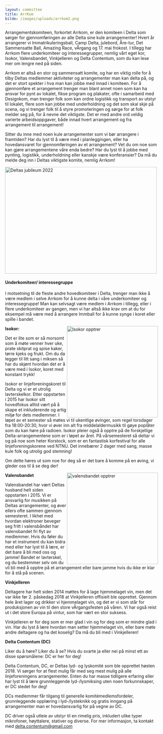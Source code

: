```yaml
---
layout: committee
title: ArrKom
bilde: /images/uploads/arrkom2.png
---
```

Arrangementskomiteen, forkortet Arrkom, er den komiteen i Delta som sørger for gjennomføringen av alle Delta sine kule arrangementer! Hvert år arrangerer vi Immatrikuleringsball, Camp Delta, julebord, Åre-tur, Det Sammensatte Ball, Amazing Race, vÅrgang og 17. mai frokost. I tillegg har Arrkom flere underkomiteer og interessegrupper, nemlig vårt eget kor, Isokor, Valensbandet, Vinkjelleren og Delta Contentum, som du kan lese mer om lengre ned på siden. 

Arrkom er altså en stor og sammensatt komite, og har en viktig rolle for å tilby Deltas medlemmer aktiviteter og arrangementer man kan delta på, og det er stort spekter i hva man kan jobbe med innad i komiteen. For å gjennomføre et arrangement trenger man blant annet noen som kan ha ansvar for pynt av lokalet, fikse program og plakater, ofte i samarbeid med Designkom, man trenger folk som kan ordne logistikk og transport av utstyr til lokalet, flere som kan jobbe med underholdning og det som skal skje på scena, og vi trenger folk til å styre promoteringen og sørge for at folk melder seg på, for å nevne det viktigste. Det er med andre ord veldig varierte arbeidsoppgaver, både innad hvert arrangement og fra arrangement til arrangement! 

Sitter du inne med noen kule arrangementer som vi bør arrangere i framtiden? Har du lyst til å være med i planleggingen, eller ha hovedansvaret for gjennomføringen av et arrangement? Vet du om noe som kan gjøre arrangementene våre enda bedre? Har du lyst til å jobbe med pynting, logistikk, underholdning eller kanskje være konferansier? Da må du melde deg inn i Deltas viktigste komite, nemlig Arrkom! 


<img src="/images/uploads/ball.jpeg" width="500" height="350" title="Deltas jubileum 2022" align="center">

#### **Underkomiteer/ interessegruppe**

I motsetning til de fleste andre hovedkomiteer i Delta, trenger man ikke å være medlem i selve Arrkom for å kunne delta i våre underkomiteer og interessegruppe! Man kan selvsagt være medlem i Arrkom i tillegg, eller i flere underkomiteer av gangen, men vi har altså ikke krav om at du for eksempel må være med å arrangere Immball for å kunne synge i koret eller spille i bandet.

<img src="/images/uploads/isokor.jpg" width="300" height="300" title="Isokor opptrer" align="right">


**Isokor:** 

Det er lite som er så morsomt som å møte venner hver uke, prate skitprat og spise kaker, tørre kjeks og frukt. Om du da legger til litt sang i miksen så har du skjønt hvordan det er å være med i Isokor, koret med konstant trykk! 

Isokor er linjeforeningskoret til Delta og vi er et utrolig lavterskelkor. Etter oppstarten i 2015 har Isokor sitt hovedfokus alltid vært på å skape et inkluderende og artig miljø for dets medlemmer. I løpet av et semester så møtes vi til ukentlige øvinger, som regel torsdager fra 18:00-20:30, hvor vi øver inn alt fra middelaldermusikk til gøye poplåter som du kan høre på radioen. Isokor pleier også å opptre på de forskjellige Delta-arrangementene som er i løpet av året. På vårsemesteret så deltar vi og på noe som heter Korstock, som er en fantastisk korfestival for alle linjeforeningskorene ved NTNU. Det innebærer 2 dager med sang, masse kule folk og utrolig god stemning! 

Om dette høres ut som noe for deg så er det bare å komme på en øving, vi gleder oss til å se deg der! 


<img src="/images/uploads/valensbandet.jpg" width="300" height="300" title="valensbandet opptrer" align="right">


**Valensbandet** 

Valensbandet har vært Deltas husband helt siden oppstarten i 2015. Vi er ansvarlig for musikken på Deltas arrangementer, og øver ellers ofte sammen gjennom semesteret. I likhet med hvordan elektroner beveger seg fritt i valensbåndet har valensbandet fri flyt av medlemmer. Hvis du føler du har et instrument du kan bidra med eller har lyst til å lære, er det bare å bli med oss og jamme! Bandet er lavterskel, og du bestemmer selv om du vil bli med å opptre på et arrangement eller bare jamme hvis du ikke er klar for å stå på scenen. 

**Vinkjelleren** 

Deltagere har helt siden 2014 møttes for å lage hjemmelaget vin, men det var ikke før 2. påskedag 2018 at Vinkjelleren offisielt ble opprettet. Gjennom hele året lager og drikker vi hjemmelaget vin, og det er vi som står for produksjonen av vin til den store vÅrgangsfesten på våren. Vi har også reist ut i det store Europa på vintur, som har vært en stor suksess. 

Vinkjelleren er for deg som er mer glad i vin og for deg som er mindre glad i vin. Har du lyst å lære hvordan man setter hjemmelaget vin, eller bare møte andre deltagere og ha det koselig? Da må du bli med i Vinkjelleren! 

**Delta Contentum (DC)** 

Liker du å høre? Liker du å se? Hvis du svarte ja eller nei på minst ett av disse spørsmålene: DC er her for deg! 

Delta Contentum, DC, er Deltas lyd- og lyskomité som ble opprettet høsten 2018. Vi sørger for at flest mulig får med seg mest mulig på alle linjeforeningens arrangementer. Enten du har masse tidligere erfaring eller har lyst til å lære grunnleggende lyd-/lysmiksing uten noen forkunnskaper, er DC stedet for deg! 

DCs medlemmer får tilgang til generelle komitémedlemsfordeler, grunnleggende opplæring i lyd-/lysteknikk og gratis inngang på arrangementer man er hovedansvarlig for på vegne av DC. 

DC driver også utleie av utstyr til en rimelig pris, inkludert ulike typer mikrofoner, høyttalere, stativer og diverse. For mer informasjon, ta kontakt med <delta.contentum@gmail.com>